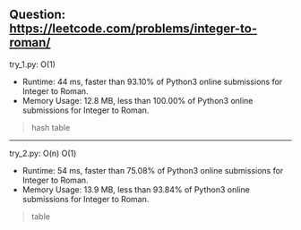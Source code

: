 Question: https://leetcode.com/problems/integer-to-roman/
---

try_1.py: O(1)

* Runtime: 44 ms, faster than 93.10% of Python3 online submissions for Integer to Roman.
* Memory Usage: 12.8 MB, less than 100.00% of Python3 online submissions for Integer to Roman.

> hash table

---

try_2.py: O(n) O(1)

* Runtime: 54 ms, faster than 75.08% of Python3 online submissions for Integer to Roman.
* Memory Usage: 13.9 MB, less than 93.84% of Python3 online submissions for Integer to Roman.

>  table